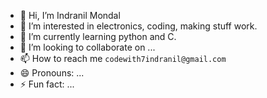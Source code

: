 - 👋 Hi, I’m Indranil Mondal 
- 👀 I’m interested in electronics, coding, making stuff work.
- 🌱 I’m currently learning python and C.
- 💞️ I’m looking to collaborate on ...
- 📫 How to reach me `codewith7indranil@gmail.com`
- 😄 Pronouns: ...
- ⚡ Fun fact: ...

<!---
Indra7pro/Indra7pro is a ✨ special ✨ repository because its `README.md` (this file) appears on your GitHub profile.
You can click the Preview link to take a look at your changes.
--->
